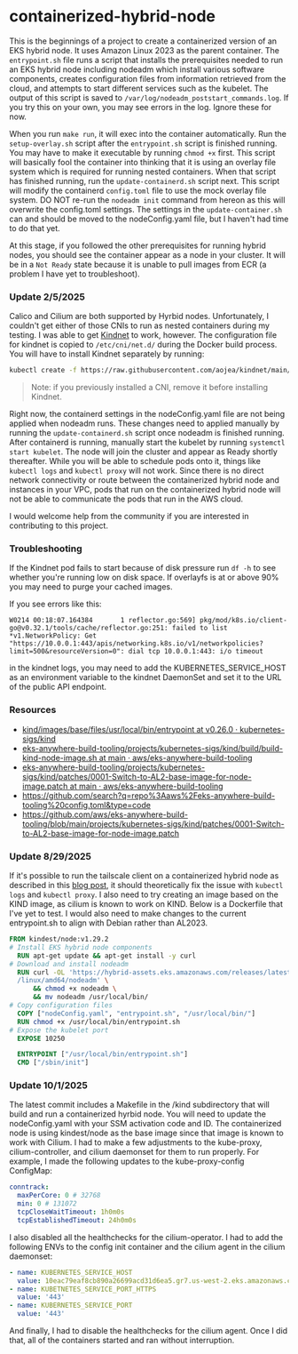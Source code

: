 # containerized-hybrid-node
This is the beginnings of a project to create a containerized version of an EKS hybrid node. It uses Amazon Linux 2023 as the parent container. The `entrypoint.sh` file runs a script that installs the prerequisites needed to run an EKS hybrid node including nodeadm which install various software components, creates configuration files from information retrieved from the cloud, and attempts to start different services such as the kubelet. The output of this script is saved to `/var/log/nodeadm_poststart_commands.log`. If you try this on your own, you may see errors in the log. Ignore these for now.

When you run `make run`, it will exec into the container automatically. Run the `setup-overlay.sh` script after the `entrypoint.sh` script is finished running. You may have to make it executable by running `chmod +x` first. This script will basically fool the container into thinking that it is using an overlay file system which is required for running nested containers. When that script has finished running, run the `update-containerd.sh` script next. This script will modify the containerd `config.toml` file to use the mock overlay file system. DO NOT re-run the `nodeadm init` command from hereon as this will overwrite the config.toml settings. The settings in the `update-container.sh` can and should be moved to the nodeConfig.yaml file, but I haven't had time to do that yet. 

At this stage, if you followed the other prerequisites for running hybrid nodes, you should see the container appear as a node in your cluster. It will be in a `Not Ready` state because it is unable to pull images from ECR (a problem I have yet to troubleshoot). 

### Update 2/5/2025
Calico and Cilium are both supported by Hyrbid nodes. Unfortunately, I couldn't get either of those CNIs to run as nested containers during my testing. I was able to get [Kindnet](https://kindnet.es/docs/) to work, however. The configuration file for kindnet is copied to `/etc/cni/net.d/` during the Docker build process. You will have to install Kindnet separately by running:

```bash
kubectl create -f https://raw.githubusercontent.com/aojea/kindnet/main/install-kindnet.yaml
```

> Note: if you previously installed a CNI, remove it before installing Kindnet. 

Right now, the containerd settings in the nodeConfig.yaml file are not being applied when nodeadm runs. These changes need to applied manually by running the `update-containerd.sh` script once nodeadm is finished running. After containerd is running, manually start the kubelet by running `systemctl start kubelet`. The node will join the cluster and appear as Ready shortly thereafter. While you will be able to schedule pods onto it, things like `kubectl logs` and `kubectl proxy` will not work. Since there is no direct network connectivity or route between the containerized hybrid node and instances in your VPC, pods that run on the containerized hybrid node will not be able to communicate the pods that run in the AWS cloud.  

I would welcome help from the community if you are interested in contributing to this project. 

### Troubleshooting
If the Kindnet pod fails to start because of disk pressure run `df -h` to see whether you're running low on disk space. If overlayfs is at or above 90% you may need to purge your cached images.

If you see errors like this: 
```
W0214 00:18:07.164384       1 reflector.go:569] pkg/mod/k8s.io/client-go@v0.32.1/tools/cache/reflector.go:251: failed to list *v1.NetworkPolicy: Get "https://10.0.0.1:443/apis/networking.k8s.io/v1/networkpolicies?limit=500&resourceVersion=0": dial tcp 10.0.0.1:443: i/o timeout
```
in the kindnet logs, you may need to add the KUBERNETES_SERVICE_HOST as an environment variable to the kindnet DaemonSet and set it to the URL of the public API endpoint. 

### Resources
- [kind/images/base/files/usr/local/bin/entrypoint at v0.26.0 · kubernetes-sigs/kind](https://github.com/kubernetes-sigs/kind/blob/v0.26.0/images/base/files/usr/local/bin/entrypoint)
- [eks-anywhere-build-tooling/projects/kubernetes-sigs/kind/build/build-kind-node-image.sh at main · aws/eks-anywhere-build-tooling](https://github.com/aws/eks-anywhere-build-tooling/blob/main/projects/kubernetes-sigs/kind/build/build-kind-node-image.sh)
- [eks-anywhere-build-tooling/projects/kubernetes-sigs/kind/patches/0001-Switch-to-AL2-base-image-for-node-image.patch at main · aws/eks-anywhere-build-tooling](https://github.com/aws/eks-anywhere-build-tooling/blob/main/projects/kubernetes-sigs/kind/patches/0001-Switch-to-AL2-base-image-for-node-image.patch)
- https://github.com/search?q=repo%3Aaws%2Feks-anywhere-build-tooling%20config.toml&type=code
- https://github.com/aws/eks-anywhere-build-tooling/blob/main/projects/kubernetes-sigs/kind/patches/0001-Switch-to-AL2-base-image-for-node-image.patch

### Update 8/29/2025
If it's possible to run the tailscale client on a containerized hybrid node as described in this [blog post](https://aws.amazon.com/blogs/containers/simplify-network-connectivity-using-tailscale-with-amazon-eks-hybrid-nodes/), it should theoretically fix the issue with `kubectl logs` and `kubectl proxy`. I also need to try creating an image based on the KIND image, as cilium is known to work on KIND. Below is a Dockerfile that I've yet to test. I would also need to make changes to the current entrypoint.sh to align with Debian rather than AL2023. 

```Dockerfile
FROM kindest/node:v1.29.2
# Install EKS hybrid node components
  RUN apt-get update && apt-get install -y curl
# Download and install nodeadm
  RUN curl -OL 'https://hybrid-assets.eks.amazonaws.com/releases/latest/bin
  /linux/amd64/nodeadm' \
      && chmod +x nodeadm \
      && mv nodeadm /usr/local/bin/
# Copy configuration files
  COPY ["nodeConfig.yaml", "entrypoint.sh", "/usr/local/bin/"]
  RUN chmod +x /usr/local/bin/entrypoint.sh
# Expose the kubelet port
  EXPOSE 10250

  ENTRYPOINT ["/usr/local/bin/entrypoint.sh"]
  CMD ["/sbin/init"]
```

### Update 10/1/2025
The latest commit includes a Makefile in the /kind subdirectory that will build and run a containerized hyrbid node. You will need to update the nodeConfig.yaml with your SSM activation code and ID. The containerized node is using kindest/node as the base image since that image is known to work with Cilium. I had to make a few adjustments to the kube-proxy, cilium-controller, and cilium daemonset for them to run properly. For example, I made the following updates to the kube-proxy-config ConfigMap:

```yaml
conntrack:
  maxPerCore: 0 # 32768
  min: 0 # 131072
  tcpCloseWaitTimeout: 1h0m0s
  tcpEstablishedTimeout: 24h0m0s
```

I also disabled all the healthchecks for the cilium-operator. I had to add the following ENVs to the config init container and the cilium agent in the cilium daemonset: 

```yaml
- name: KUBERNETES_SERVICE_HOST
  value: 10eac79eaf8cb890a26699acd31d6ea5.gr7.us-west-2.eks.amazonaws.com
- name: KUBETNETES_SERVICE_PORT_HTTPS
  value: '443'
- name: KUBERNETES_SERVICE_PORT
  value: '443'
```

And finally, I had to disable the healthchecks for the cilium agent. Once I did that, all of the containers started and ran without interruption. 
